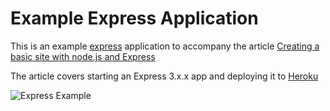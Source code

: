 # Example Express Application

This is an example [express][4] application to accompany the article [Creating a basic site with node.js and Express][1]

The article covers starting an Express 3.x.x app and deploying it to [Heroku][3]

![Express Example][2]


[1]: http://shapeshed.com/creating-a-basic-site-with-node-and-express/
[2]: http://shapeshed.com/images/articles/express_example.jpg
[3]: http://heroku.com
[4]: http://expressjs.com/
